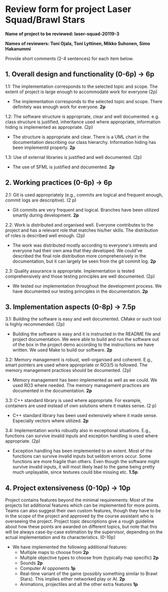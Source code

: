# Review form for project Laser Squad/Brawl Stars

**Name of project to be reviewed: laser-squad-20119-3**

**Names of reviewers: Toni Ojala, Toni Lyttinen, Mikko Suhonen, Simo Hakanummi**

Provide short comments (2-4 sentences) for each item below.

## 1. Overall design and functionality (0-6p) -> 6p

1.1: The implementation corresponds to the selected topic and scope.
The extent of project is large enough to accommodate work for everyone (2p)

- The implementation corresponds to the selected topic and scope. There definitely was enough work for everyone. **2p**


1.2: The software structure is appropriate, clear and well
documented. e.g. class structure is justified, inheritance used where
appropriate, information hiding is implemented as appropriate. (2p)

- The structure is appropriate and clear. There is a UML chart in the documentation describing our class hierarchy.
Information hiding has been implementd properly. **2p**


1.3: Use of external libraries is justified and well documented. (2p)

- The use of SFML is justified and documented. **2p**


## 2. Working practices (0-6p) -> 6p

2.1: Git is used appropriately (e.g., commits are logical and
frequent enough, commit logs are descriptive). (2 p)

- Git commits are very frequent and logical. Branches have been utilized smartly during development. **2p**


2.2: Work is distributed and organised well. Everyone contributes to
the project and has a relevant role that matches his/her skills. The
distribution of roles is described well enough. (2p)

- The work was distributed mostly according to everyone's intrests and everyone had their own area that they developed. We could've described the final role distribution more comprehensively in the documentation, but it can largely be seen from the git commit log. **2p**


2.3: Quality assurance is appropriate. Implementation is tested
comprehensively and those testing principles are well documented. (2p)

- We tested our implementation throughout the development process. We have documented our testing principles in the documentation. **2p**


## 3. Implementation aspects (0-8p) -> 7.5p

3.1: Building the software is easy and well documented. CMake or
such tool is highly recommended. (2p)

- Building the software is easy and it is instructed in the README file and project documentation. We were able to build and run the software out of the box in the project demo according to the instructions we have written. We used Make to build our software. **2p**


3.2: Memory management is robust, well-organised and
coherent. E.g., smart pointers are used where appropriate or RO3/5 is
followed. The memory management practices should be documented. (2p)

- Memory management has been implemented as well as we could. We used RO3 where needed.
The memory management practices are documented in the documentation. **2p**


3.3: C++ standard library is used where appropriate. For example,
containers are used instead of own solutions where it makes sense. (2
p)

- C++ standard library has been used extensively where it made sense. Especially vectors where utilized. **2p**


3.4: Implementation works robustly also in exceptional
situations. E.g., functions can survive invalid inputs and exception
handling is used where appropriate. (2p)

- Exception handling has been implemented to an extent. Most of the functions can survive invalid inputs but seldom errors occur. Some functions are more fragile than others. Even though the software might survive invalid inputs, it will most likely lead to the game being pretty much unplayable, since textures could bbe missing etc. **1.5p**


## 4. Project extensiveness (0-10p) -> 10p

Project contains features beyond the minimal requirements: Most of
the projects list additional features which can be implemented for
more points. Teams can also suggest their own custom features, though
they have to be in the scope of the project and approved by the course
assistant who is overseeing the project. Project topic descriptions
give a rough guideline about how these points are awarded on different
topics, but note that this will be always case-by-case estimation by
the supervisor, depending on the actual implementation and its
characteristics. (0-10p)

- We have implemented the following additional features:
    - Multiple maps to choose from **2p**
    - Multiple objective types to choose from (typically map specific) **2p**
    - Sounds **2p**
    - Computer AI opponents **1p**
    - Real-time variant of the game (possibly something similar to Brawl Stars). This implies either networked play or AI. **2p**
    - Animations, projectiles and all the other extra features **1p**
